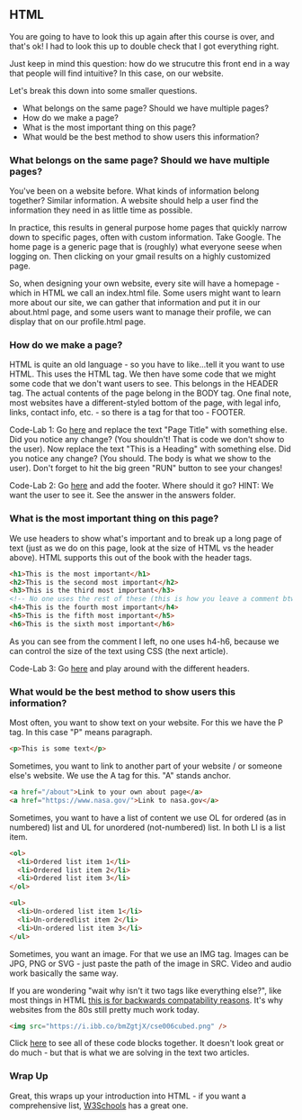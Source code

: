 ## HTML

You are going to have to look this up again after this course is over, and that's ok! I had to look this up to double check that I got everything right.

Just keep in mind this question: how do we strucutre this front end in a way that people will find intuitive? In this case, on our website.

Let's break this down into some smaller questions.

- What belongs on the same page? Should we have multiple pages?
- How do we make a page?
- What is the most important thing on this page?
- What would be the best method to show users this information?

### What belongs on the same page? Should we have multiple pages?

You've been on a website before. What kinds of information belong together? Similar information. A website should help a user find the information they need in as little time as possible.

In practice, this results in general purpose home pages that quickly narrow down to specific pages, often with custom information. Take Google. The home page is a generic page that is (roughly) what everyone seese when logging on. Then clicking on your gmail results on a highly customized page.

So, when designing your own website, every site will have a homepage - which in HTML we call an index.html file. Some users might want to learn more about our site, we can gather that information and put it in our about.html page, and some users want to manage their profile, we can display that on our profile.html page.

### How do we make a page?

HTML is quite an old language - so you have to like...tell it you want to use HTML. This uses the HTML tag. We then have some code that we might some code that we don't want users to see. This belongs in the HEADER tag. The actual contents of the page belong in the BODY tag. One final note, most websites have a different-styled bottom of the page, with legal info, links, contact info, etc. - so there is a tag for that too - FOOTER.

Code-Lab 1: Go [here](https://www.w3schools.com/html/tryit.asp?filename=tryhtml_default) and replace the text "Page Title" with something else. Did you notice any change? (You shouldn't! That is code we don't show to the user). Now replace the text "This is a Heading" with something else. Did you notice any change? (You should. The body is what we show to the user). Don't forget to hit the big green "RUN" button to see your changes!

Code-Lab 2: Go [here](https://www.w3schools.com/html/tryit.asp?filename=tryhtml_default) and add the footer. Where should it go? HINT: We want the user to see it. See the answer in the answers folder.

### What is the most important thing on this page?

We use headers to show what's important and to break up a long page of text (just as we do on this page, look at the size of HTML vs the header above). HTML supports this out of the book with the header tags.

```html
<h1>This is the most important</h1>
<h2>This is the second most important</h2>
<h3>This is the third most important</h3>
<!-- No one uses the rest of these (this is how you leave a comment btw!) -->
<h4>This is the fourth most important</h4>
<h5>This is the fifth most important</h5>
<h6>This is the sixth most important</h6>
```

As you can see from the comment I left, no one uses h4-h6, because we can control the size of the text using CSS (the next article).

Code-Lab 3: Go [here](https://www.w3schools.com/code/tryit.asp?filename=GJ5YLXDGWH1F) and play around with the different headers.

### What would be the best method to show users this information?

Most often, you want to show text on your website. For this we have the P tag. In this case "P" means paragraph.

```html
<p>This is some text</p>
```

Sometimes, you want to link to another part of your website / or someone else's website. We use the A tag for this. "A" stands anchor.

```html
<a href="/about">Link to your own about page</a>
<a href="https://www.nasa.gov/">Link to nasa.gov</a>
```

Sometimes, you want to have a list of content we use OL for ordered (as in numbered) list and UL for unordered (not-numbered) list. In both LI is a list item.

```html
<ol>
  <li>Ordered list item 1</li>
  <li>Ordered list item 2</li>
  <li>Ordered list item 3</li>
</ol>

<ul>
  <li>Un-ordered list item 1</li>
  <li>Un-orderedlist item 2</li>
  <li>Un-ordered list item 3</li>
</ul>
```

Sometimes, you want an image. For that we use an IMG tag. Images can be JPG, PNG or SVG - just paste the path of the image in SRC. Video and audio work basically the same way.

If you are wondering "wait why isn't it two tags like everything else?", like most things in HTML [this is for backwards compatability reasons](https://stackoverflow.com/questions/23890716/why-is-the-img-tag-not-closed-in-html). It's why websites from the 80s still pretty much work today.

```html
<img src="https://i.ibb.co/bmZgtjX/cse006cubed.png" />
```

Click [here](https://www.w3schools.com/code/tryit.asp?filename=GJ5ZG6CKPCLN) to see all of these code blocks together. It doesn't look great or do much - but that is what we are solving in the text two articles.

### Wrap Up

Great, this wraps up your introduction into HTML - if you want a comprehensive list, [W3Schools](https://www.w3schools.com/TAGs/) has a great one.
